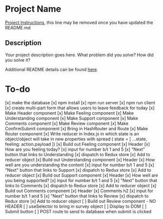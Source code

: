 # Project Name

[Project Instructions](./INSTRUCTIONS.md), this line may be removed once you have updated the README.md

## Description

Your project description goes here. What problem did you solve? How did you solve it?

Additional README details can be found [here](https://github.com/PrimeAcademy/readme-template/blob/master/README.md).


# To-do

[x] make the database
[x] npm install
[x] npm run server
[x] npm run client
[x] create multi-part form that allows users to leave feedback for today
    [x] Make Header component
    [x] Make Feeling component
    [x] Make Understanding component
    [x] Make Support component
    [x] Make Comments component
    [x] Make Review component
    [x] Make ConfirmSubmit component
[x] Bring in HashRouter and Route
[x] Make Router component
[x] Write reducer in Index.js in which state is an object/object will take in new properties with spread ( state = [ ...state, feeling: action.payload ])
[x] Build out Feeling component
    [x] Header
    [x] How are you feeling today?
    [x] input for number b/t 1 and 5
    [x] "Next" button that links to Understanding
    [x] dispatch to Redux store
    [x] Add to reducer object
[x] Build out Understanding component
    [x] Header
    [x] How well are you understanding the content
    [x] input for number b/t 1 and 5
    [x] "Next" button that links to Support
    [x] dispatch to Redux store
    [x] Add to reducer object
[x] Build out Support component
    [x] Header
    [x] How well are you being supported?
    [x] input for number b/t 1 and 5
    [x] "Next" button that links to Comments
    [x] dispatch to Redux store
    [x] Add to reducer object
[x] Build out Comments component
    [x] Header
    [x] Comments h2
    [x] input for number b/t 1 and 5
    [x] "Next" button that links to Review
    [x] dispatch to Redux store
    [x] Add to reducer object
[ ] Build out Review component
    - NO HEADER
    [ ] useSelector to bring in survey object
    [ ] Display to DOM
    [ ] Submit button
    [ ] POST route to send to database when submit is clicked

